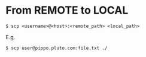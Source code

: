# From REMOTE to LOCAL

```
$ scp <username>@<host>:<remote_path> <local_path>
```

E.g.

```
$ scp user@pippo.pluto.com:file.txt ./
```
 

